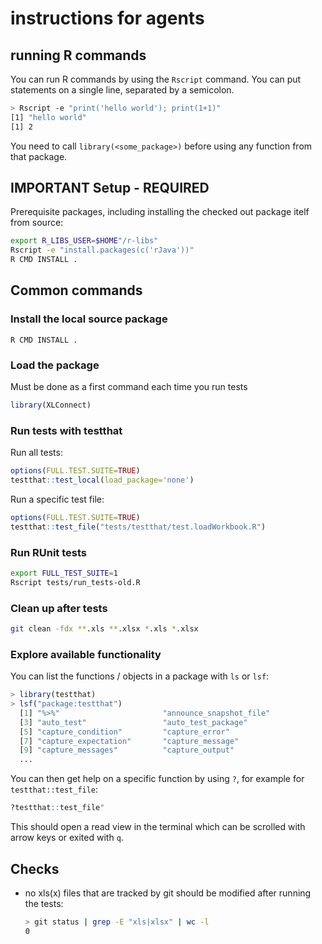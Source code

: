 # instructions for agents

## running R commands

You can run R commands by using the `Rscript` command. You can put statements on a single line, separated by a semicolon.

```sh
> Rscript -e "print('hello world'); print(1+1)"
[1] "hello world"
[1] 2
```

You need to call `library(<some_package>)` before using any function from that package.

## IMPORTANT Setup - REQUIRED

Prerequisite packages, including installing the checked out package itelf from source:

```sh
export R_LIBS_USER=$HOME"/r-libs"
Rscript -e "install.packages(c('rJava'))"
R CMD INSTALL .
```

## Common commands

### Install the local source package

```
R CMD INSTALL .
```

### Load the package

Must be done as a first command each time you run tests

```R
library(XLConnect)
```

### Run tests with testthat

Run all tests:

```R
options(FULL.TEST.SUITE=TRUE)
testthat::test_local(load_package='none')
```

Run a specific test file:

```R
options(FULL.TEST.SUITE=TRUE)
testthat::test_file("tests/testthat/test.loadWorkbook.R")
```

### Run RUnit tests

```sh
export FULL_TEST_SUITE=1
Rscript tests/run_tests-old.R
```

### Clean up after tests

```sh
git clean -fdx **.xls **.xlsx *.xls *.xlsx
```

### Explore available functionality

You can list the functions / objects in a package with `ls` or `lsf`:

```R
> library(testthat)
> lsf("package:testthat")
  [1] "%>%"                       "announce_snapshot_file"   
  [3] "auto_test"                 "auto_test_package"        
  [5] "capture_condition"         "capture_error"            
  [7] "capture_expectation"       "capture_message"          
  [9] "capture_messages"          "capture_output"
  ...
```

You can then get help on a specific function by using `?`,
for example for `testthat::test_file`:

```R
?testthat::test_file"
```

This should open a read view in the terminal which can be scrolled with arrow keys or exited with `q`.

## Checks

- no xls(x) files that are tracked by git should be modified after running the tests:

   ```sh
   > git status | grep -E "xls|xlsx" | wc -l
   0
   ```
